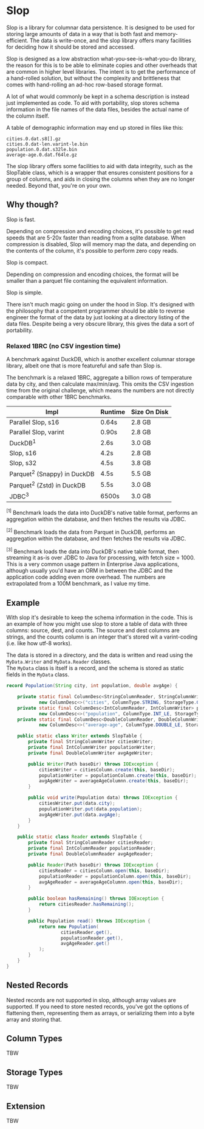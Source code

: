 # Slop

Slop is a library for columnar data persistence.  It is designed to be used for storing large amounts of data in a way 
that is both fast and memory-efficient.  The data is write-once, and the slop library offers many facilities for 
deciding how it should be stored and accessed.

Slop is designed as a low abstraction what-you-see-is-what-you-do library, the reason for
this is to be able to eliminate copies and other overheads that are common in higher 
level libraries.  The intent is to get the performance of a hand-rolled solution, but 
without the complexity and brittleness that comes with hand-rolling an ad-hoc row-based storage
format.

A lot of what would commonly be kept in a schema description is instead just 
implemented as code. To aid with portability, slop stores schema information 
in the file names of the data files, besides the actual name of the column itself.   

A table of demographic information may end up stored in files like this:

```text
cities.0.dat.s8[].gz
cities.0.dat-len.varint-le.bin
population.0.dat.s32le.bin
average-age.0.dat.f64le.gz
```

The slop library offers some facilities to aid with data integrity, such as the SlopTable
class, which is a wrapper that ensures consistent positions for a group of columns, and aids 
in closing the columns when they are no longer needed.  Beyond that, you're on your own.

## Why though?

Slop is fast.  

Depending on compression and encoding choices, it's possible
to get read speeds that are 5-20x faster than reading from a sqlite database.
When compression is disabled, Slop will memory map the data, and depending on the 
contents of the column, it's possible to perform zero copy reads.

Slop is compact.

Depending on compression and encoding choices, the format will be smaller
than a parquet file containing the equivalent information.

Slop is simple.

There isn't much magic going on under the hood in Slop.  It's designed with the philosophy that a competent programmer
should be able to reverse engineer the format of the data by just looking 
at a directory listing of the data files.  Despite being a very obscure library, 
this gives the data a sort of portability.


### Relaxed 1BRC (no CSV ingestion time)

A benchmark against DuckDB, which is another excellent columnar storage library, albeit
one that is more featureful and safe than Slop is.

The benchmark is a relaxed 1BRC, aggregate a billion rows of temperature data by city, 
and then calculate max/min/avg.  This omits the CSV ingestion time from the original
challenge, which means the numbers are not directly comparable with other 1BRC benchmarks.

| Impl                                    | Runtime | Size On Disk |
|-----------------------------------------|---------|--------------|
| Parallel Slop, s16                      | 0.64s   | 2.8 GB       |
| Parallel Slop, varint                   | 0.90s   | 2.8 GB       |
| DuckDB<sup>1</sup>                      | 2.6s    | 3.0 GB       |
| Slop, s16                               | 4.2s    | 2.8 GB       |
| Slop, s32                               | 4.5s    | 3.8 GB       |
| Parquet<sup>2</sup> (Snappy) in DuckDB  | 4.5s    | 5.5 GB       |
| Parquet<sup>2</sup> (Zstd) in DuckDB    | 5.5s    | 3.0 GB       |
| JDBC<sup>3</sup>                        | 6500s   | 3.0 GB       |

<sup>[1]</sup> Benchmark loads the data into DuckDB's native table format, 
performs an aggregation within the database, and then fetches the results via JDBC.

<sup>[2]</sup> Benchmark loads the data from Parquet in DuckDB, performs an 
aggregation within the database, and then fetches the results via JDBC.

<sup>[3]</sup> Benchmark loads the data into DuckDB's native table format, 
then streaming it as-is over JDBC to Java for processing, with fetch size = 1000.
This is a very common usage pattern in Enterprise Java applications, although
usually you'd have an ORM in between the JDBC and the application code adding even
more overhead.  The numbers are extrapolated from a 100M benchmark, as I value my time.

## Example

With slop it's desirable to keep the schema information in the code.  This is an example of how you might use slop to
store a table of data with three columns: source, dest, and counts.  The source and dest columns are strings, and the
counts column is an integer that's stored wit a varint-coding (i.e. like how utf-8 works).  

The data is stored in a directory, and the data is written and read using the `MyData.Writer` and `MyData.Reader` classes.  
The `MyData` class is itself is a record, and the schema is stored as static fields in the `MyData` class. 


```java
record Population(String city, int population, double avgAge) {

    private static final ColumnDesc<StringColumnReader, StringColumnWriter> citiesColumn =
            new ColumnDesc<>("cities", ColumnType.STRING, StorageType.GZIP);
    private static final ColumnDesc<IntColumnReader, IntColumnWriter> populationColumn =
            new ColumnDesc<>("population", ColumnType.INT_LE, StorageType.PLAIN);
    private static final ColumnDesc<DoubleColumnReader, DoubleColumnWriter> averageAgeColumnn =
            new ColumnDesc<>("average-age", ColumnType.DOUBLE_LE, StorageType.PLAIN);

    public static class Writer extends SlopTable {
        private final StringColumnWriter citiesWriter;
        private final IntColumnWriter populationWriter;
        private final DoubleColumnWriter avgAgeWriter;

        public Writer(Path baseDir) throws IOException {
            citiesWriter = citiesColumn.create(this, baseDir);
            populationWriter = populationColumn.create(this, baseDir);
            avgAgeWriter = averageAgeColumnn.create(this, baseDir);
        }

        public void write(Population data) throws IOException {
            citiesWriter.put(data.city);
            populationWriter.put(data.population);
            avgAgeWriter.put(data.avgAge);
        }
    }

    public static class Reader extends SlopTable {
        private final StringColumnReader citiesReader;
        private final IntColumnReader populationReader;
        private final DoubleColumnReader avgAgeReader;

        public Reader(Path baseDir) throws IOException {
            citiesReader = citiesColumn.open(this, baseDir);
            populationReader = populationColumn.open(this, baseDir);
            avgAgeReader = averageAgeColumnn.open(this, baseDir);
        }

        public boolean hasRemaining() throws IOException {
            return citiesReader.hasRemaining();
        }

        public Population read() throws IOException {
            return new Population(
                    citiesReader.get(),
                    populationReader.get(),
                    avgAgeReader.get()
            );
        }
    }
}
```

## Nested Records

Nested records are not supported in slop, although array values are supported.  If you need to store nested records,
you've got the options of flattening them, representing them as arrays, or serializing them into a byte array and 
storing that.

## Column Types

TBW

## Storage Types

TBW

## Extension

TBW